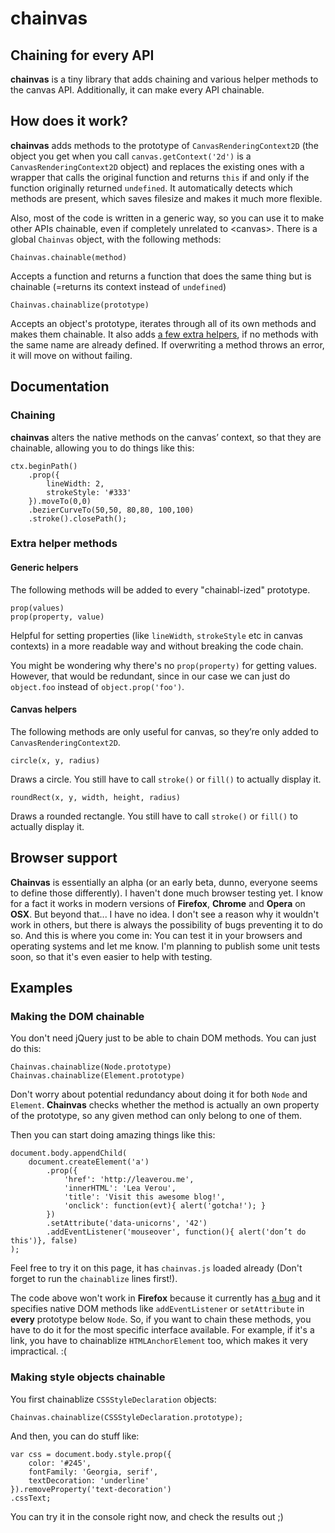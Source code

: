 # chainvas
## Chaining for every API

**chainvas** is a tiny library that adds chaining and various helper methods to the canvas API. Additionally, it can make every API chainable.

## How does it work?
**chainvas** adds methods to the prototype of `CanvasRenderingContext2D` (the object you get when you call `canvas.getContext('2d')` is a `CanvasRenderingContext2D` object) and replaces the existing ones with a wrapper that calls the original function and returns `this` if and only if the function originally returned `undefined`. It automatically detects which methods are present, which saves filesize and makes it much more flexible.

Also, most of the code is written in a generic way, so you can use it to make other APIs chainable, even if completely unrelated to &lt;canvas&gt;. There is a global `Chainvas` object, with the following methods:

	Chainvas.chainable(method)
Accepts a function and returns a function that does the same thing but is chainable (=returns its context instead of `undefined`)

	Chainvas.chainablize(prototype)
Accepts an object's prototype, iterates through all of its own methods and makes them chainable. It also adds [a few extra helpers](#extrahelpermethods), if no methods with the same name are already defined. If overwriting a method throws an error, it will move on without failing.

## Documentation

### Chaining
**chainvas** alters the native methods on the canvas’ context, so that they are chainable, allowing you to do things like this:

	ctx.beginPath()
		.prop({
			lineWidth: 2,
			strokeStyle: '#333'
		}).moveTo(0,0)
		.bezierCurveTo(50,50, 80,80, 100,100)
		.stroke().closePath();

### Extra helper methods

#### Generic helpers
The following methods will be added to every "chainabl-ized" prototype.

	prop(values)
	prop(property, value)
Helpful for setting properties (like `lineWidth`, `strokeStyle` etc in canvas contexts) in a more readable way and without  breaking the code chain.

You might be wondering why there's no `prop(property)` for getting values. However, that would be redundant, since in our case we can just do `object.foo` instead of `object.prop('foo')`.

#### Canvas helpers
The following methods are only useful for canvas, so they’re only added to `CanvasRenderingContext2D`.

	circle(x, y, radius)
Draws a circle. You still have to call `stroke()` or `fill()` to actually display it.

	roundRect(x, y, width, height, radius)
Draws a rounded rectangle. You still have to call `stroke()` or `fill()` to actually display it.

## Browser support
**Chainvas** is essentially an alpha (or an early beta, dunno, everyone seems to define those differently). I haven't done much browser testing yet. I know for a fact it works in modern versions of **Firefox**, **Chrome** and **Opera** on **OSX**. But beyond that... I have no idea. I don't see a reason why it wouldn't work in others, but there is always the possibility of bugs preventing it to do so. And this is where you come in: You can test it in your browsers and operating systems and let me know. I'm planning to publish some unit tests soon, so that it's even easier to help with testing.

## Examples

### Making the DOM chainable
You don't need jQuery just to be able to chain DOM methods. You can just do this:

	Chainvas.chainablize(Node.prototype)
	Chainvas.chainablize(Element.prototype)

Don't worry about potential redundancy about doing it for both `Node` and `Element`. **Chainvas** checks whether the method is actually an own property of the prototype, so any given method can only belong to one of them.

Then you can start doing amazing things like this:

	document.body.appendChild(
		document.createElement('a')
			.prop({
				'href': 'http://leaverou.me',
				'innerHTML': 'Lea Verou',
				'title': 'Visit this awesome blog!',
				'onclick': function(evt){ alert('gotcha!'); }
			})
			.setAttribute('data-unicorns', '42')
			.addEventListener('mouseover', function(){ alert('don’t do this')}, false)
	);
Feel free to try it on this page, it has `chainvas.js` loaded already (Don't forget to run the `chainablize` lines first!).

The code above won't work in **Firefox** because it currently has [a bug](https://bugzilla.mozilla.org/show_bug.cgi?id=686210) and it specifies native DOM methods like `addEventListener` or `setAttribute` in **every** prototype below `Node`. So, if you want to chain these methods, you have to do it for the most specific interface available. For example, if it's a link, you have to chainablize `HTMLAnchorElement` too, which makes it very impractical. :(

### Making style objects chainable
You first chainablize `CSSStyleDeclaration` objects:

	Chainvas.chainablize(CSSStyleDeclaration.prototype);

And then, you can do stuff like:

	var css = document.body.style.prop({
		color: '#245',
		fontFamily: 'Georgia, serif',
		textDecoration: 'underline'
	}).removeProperty('text-decoration')
	.cssText;

You can try it in the console right now, and check the results out ;)